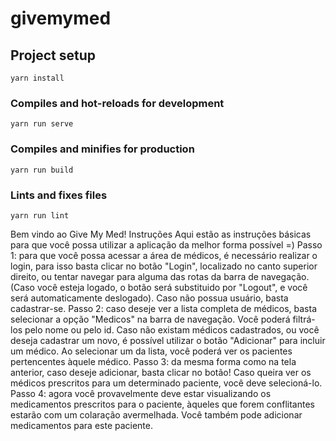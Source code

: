 # givemymed

## Project setup
```
yarn install
```

### Compiles and hot-reloads for development
```
yarn run serve
```

### Compiles and minifies for production
```
yarn run build
```

### Lints and fixes files
```
yarn run lint
```

Bem vindo ao Give My Med!
Instruções
Aqui estão as instruções básicas para que você possa utilizar a aplicação da melhor forma possível =)
Passo 1: para que você possa acessar a área de médicos, é necessário realizar o login, para isso basta clicar no botão "Login", localizado no canto superior direito, ou tentar navegar para alguma das rotas da barra de navegação. (Caso  você esteja logado, o botão será substituido por "Logout", e você será automaticamente deslogado). Caso não possua usuário, basta cadastrar-se.
Passo 2: caso deseje ver a lista completa de médicos, basta selecionar a opção "Medicos" na barra de navegação. Você poderá filtrá-los pelo nome ou pelo id. Caso não existam médicos cadastrados, ou você deseja cadastrar um novo, é possível utilizar o botão "Adicionar" para incluir um médico. Ao selecionar um da lista, você poderá ver os pacientes pertencentes àquele médico.
Passo 3: da mesma forma como na tela anterior, caso deseje adicionar, basta clicar no botão! Caso queira ver os médicos prescritos para um determinado paciente, você deve selecioná-lo.
Passo 4: agora você provavelmente deve estar visualizando os medicamentos prescritos para o paciente, àqueles que forem conflitantes estarão com um colaração avermelhada. Você também pode adicionar medicamentos para este paciente.
